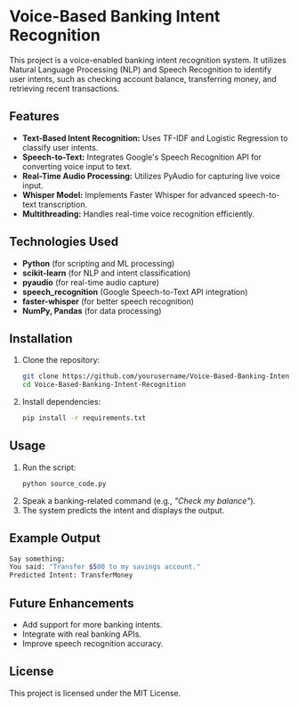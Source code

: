 # Voice-Based Banking Intent Recognition

This project is a voice-enabled banking intent recognition system. It utilizes Natural Language Processing (NLP) and Speech Recognition to identify user intents, such as checking account balance, transferring money, and retrieving recent transactions.

## Features
- **Text-Based Intent Recognition:** Uses TF-IDF and Logistic Regression to classify user intents.
- **Speech-to-Text:** Integrates Google's Speech Recognition API for converting voice input to text.
- **Real-Time Audio Processing:** Utilizes PyAudio for capturing live voice input.
- **Whisper Model:** Implements Faster Whisper for advanced speech-to-text transcription.
- **Multithreading:** Handles real-time voice recognition efficiently.

## Technologies Used
- **Python** (for scripting and ML processing)
- **scikit-learn** (for NLP and intent classification)
- **pyaudio** (for real-time audio capture)
- **speech_recognition** (Google Speech-to-Text API integration)
- **faster-whisper** (for better speech recognition)
- **NumPy, Pandas** (for data processing)

## Installation
1. Clone the repository:
   ```sh
   git clone https://github.com/yourusername/Voice-Based-Banking-Intent-Recognition.git
   cd Voice-Based-Banking-Intent-Recognition
   ```
2. Install dependencies:
   ```sh
   pip install -r requirements.txt
   ```

## Usage
1. Run the script:
   ```sh
   python source_code.py
   ```
2. Speak a banking-related command (e.g., *"Check my balance"*).
3. The system predicts the intent and displays the output.

## Example Output
```sh
Say something:
You said: "Transfer $500 to my savings account."
Predicted Intent: TransferMoney
```

## Future Enhancements
- Add support for more banking intents.
- Integrate with real banking APIs.
- Improve speech recognition accuracy.

## License
This project is licensed under the MIT License.
